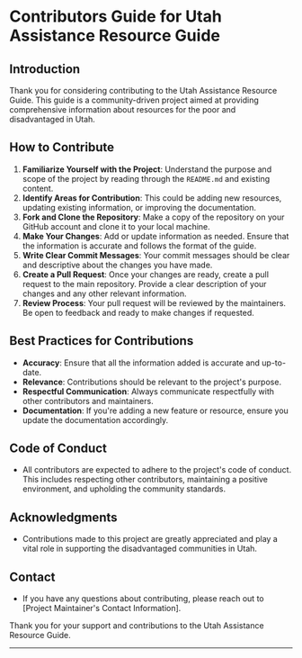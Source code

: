 # Contributors Guide for Utah Assistance Resource Guide

## Introduction
Thank you for considering contributing to the Utah Assistance Resource Guide. This guide is a community-driven project aimed at providing comprehensive information about resources for the poor and disadvantaged in Utah.

## How to Contribute
1. **Familiarize Yourself with the Project**: Understand the purpose and scope of the project by reading through the `README.md` and existing content.
2. **Identify Areas for Contribution**: This could be adding new resources, updating existing information, or improving the documentation.
3. **Fork and Clone the Repository**: Make a copy of the repository on your GitHub account and clone it to your local machine.
4. **Make Your Changes**: Add or update information as needed. Ensure that the information is accurate and follows the format of the guide.
5. **Write Clear Commit Messages**: Your commit messages should be clear and descriptive about the changes you have made.
6. **Create a Pull Request**: Once your changes are ready, create a pull request to the main repository. Provide a clear description of your changes and any other relevant information.
7. **Review Process**: Your pull request will be reviewed by the maintainers. Be open to feedback and ready to make changes if requested.

## Best Practices for Contributions
- **Accuracy**: Ensure that all the information added is accurate and up-to-date.
- **Relevance**: Contributions should be relevant to the project's purpose.
- **Respectful Communication**: Always communicate respectfully with other contributors and maintainers.
- **Documentation**: If you're adding a new feature or resource, ensure you update the documentation accordingly.

## Code of Conduct
- All contributors are expected to adhere to the project's code of conduct. This includes respecting other contributors, maintaining a positive environment, and upholding the community standards.

## Acknowledgments
- Contributions made to this project are greatly appreciated and play a vital role in supporting the disadvantaged communities in Utah.

## Contact
- If you have any questions about contributing, please reach out to [Project Maintainer's Contact Information].

Thank you for your support and contributions to the Utah Assistance Resource Guide.

---

